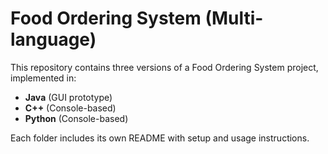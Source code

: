 # Food Ordering System (Multi-language)

This repository contains three versions of a Food Ordering System project, implemented in:
- **Java** (GUI prototype)
- **C++** (Console-based)
- **Python** (Console-based)

Each folder includes its own README with setup and usage instructions.
